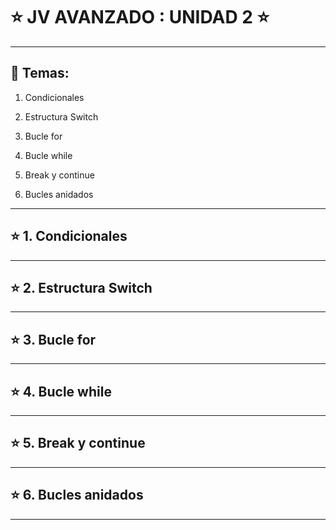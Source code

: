 # :star: JV AVANZADO : UNIDAD 2 :star:

---

## :book: Temas:


1. Condicionales

2. Estructura Switch

3. Bucle for

4. Bucle while

5. Break y continue

6. Bucles anidados

---

## :star: 1. Condicionales


---

## :star: 2. Estructura Switch

---

## :star: 3. Bucle for

---

## :star: 4. Bucle while

---

## :star: 5. Break y continue

---

## :star: 6. Bucles anidados

---
